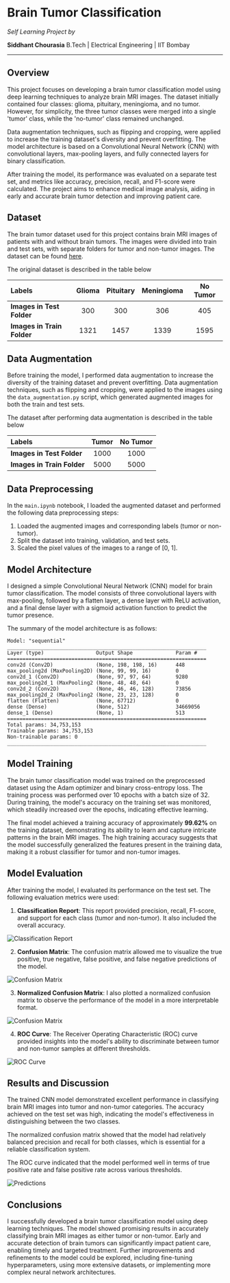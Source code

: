 # Brain Tumor Classification

*Self Learning Project by*

**Siddhant Chourasia**
B.Tech | Electrical Engineering | IIT Bombay

---

## Overview

This project focuses on developing a brain tumor classification model using deep learning techniques to analyze brain MRI images. The dataset initially contained four classes: glioma, pituitary, meningioma, and no tumor. However, for simplicity, the three tumor classes were merged into a single 'tumor' class, while the 'no-tumor' class remained unchanged.

Data augmentation techniques, such as flipping and cropping, were applied to increase the training dataset's diversity and prevent overfitting. The model architecture is based on a Convolutional Neural Network (CNN) with convolutional layers, max-pooling layers, and fully connected layers for binary classification.

After training the model, its performance was evaluated on a separate test set, and metrics like accuracy, precision, recall, and F1-score were calculated. The project aims to enhance medical image analysis, aiding in early and accurate brain tumor detection and improving patient care.

## Dataset

The brain tumor dataset used for this project contains brain MRI images of patients with and without brain tumors. The images were divided into train and test sets, with separate folders for tumor and non-tumor images. The dataset can be found <a href="https://www.kaggle.com/datasets/masoudnickparvar/brain-tumor-mri-dataset/code?datasetId=1608934&searchQuery=kabir">here</a>.

The original dataset is described in the table below

| Labels | Glioma | Pituitary | Meningioma | No Tumor |
| :-------- | :-------: | :--------: | :-------: | :-------: |
| **Images in Test Folder** | 300 | 300 | 306 | 405 |
| **Images in Train Folder** | 1321 | 1457 | 1339 | 1595 |

## Data Augmentation

Before training the model, I performed data augmentation to increase the diversity of the training dataset and prevent overfitting. Data augmentation techniques, such as flipping and cropping, were applied to the images using the `data_augmentation.py` script, which generated augmented images for both the train and test sets.

The dataset after performing data augmentation is described in the table below

| Labels | Tumor | No Tumor |
| :-------- | :-------: | :-------: |
| **Images in Test Folder** | 1000 | 1000 |
| **Images in Train Folder** | 5000 | 5000 |

## Data Preprocessing

In the `main.ipynb` notebook, I loaded the augmented dataset and performed the following data preprocessing steps:

1. Loaded the augmented images and corresponding labels (tumor or non-tumor).
2. Split the dataset into training, validation, and test sets.
3. Scaled the pixel values of the images to a range of [0, 1].

## Model Architecture

I designed a simple Convolutional Neural Network (CNN) model for brain tumor classification. The model consists of three convolutional layers with max-pooling, followed by a flatten layer, a dense layer with ReLU activation, and a final dense layer with a sigmoid activation function to predict the tumor presence.

The summary of the model architecture is as follows:

```
Model: "sequential"
_________________________________________________________________
Layer (type)                 Output Shape              Param #   
=================================================================
conv2d (Conv2D)              (None, 198, 198, 16)      448       
max_pooling2d (MaxPooling2D) (None, 99, 99, 16)        0         
conv2d_1 (Conv2D)            (None, 97, 97, 64)        9280      
max_pooling2d_1 (MaxPooling2 (None, 48, 48, 64)        0         
conv2d_2 (Conv2D)            (None, 46, 46, 128)       73856     
max_pooling2d_2 (MaxPooling2 (None, 23, 23, 128)       0         
flatten (Flatten)            (None, 67712)             0         
dense (Dense)                (None, 512)               34669056  
dense_1 (Dense)              (None, 1)                 513       
=================================================================
Total params: 34,753,153
Trainable params: 34,753,153
Non-trainable params: 0
_________________________________________________________________
```

## Model Training

The brain tumor classification model was trained on the preprocessed dataset using the Adam optimizer and binary cross-entropy loss. The training process was performed over 10 epochs with a batch size of 32. During training, the model's accuracy on the training set was monitored, which steadily increased over the epochs, indicating effective learning.

The final model achieved a training accuracy of approximately **99.62%** on the training dataset, demonstrating its ability to learn and capture intricate patterns in the brain MRI images. The high training accuracy suggests that the model successfully generalized the features present in the training data, making it a robust classifier for tumor and non-tumor images.

## Model Evaluation

After training the model, I evaluated its performance on the test set. The following evaluation metrics were used:

1. **Classification Report**: This report provided precision, recall, F1-score, and support for each class (tumor and non-tumor). It also included the overall accuracy. 

<img alt="Classification Report" src="Results/images_cnn_model/images_cnn_model_performance.jpg">

2. **Confusion Matrix**: The confusion matrix allowed me to visualize the true positive, true negative, false positive, and false negative predictions of the model.

<img alt="Confusion Matrix" src="Results/images_cnn_model/images_cnn_model_confusion_matrix.jpg">

3. **Normalized Confusion Matrix**: I also plotted a normalized confusion matrix to observe the performance of the model in a more interpretable format.

<img alt="Confusion Matrix" src="Results/images_cnn_model/images_cnn_model_normalised_confusion_matrix.jpg">

4. **ROC Curve**: The Receiver Operating Characteristic (ROC) curve provided insights into the model's ability to discriminate between tumor and non-tumor samples at different thresholds.

<img alt="ROC Curve" src="Results/images_cnn_model/images_cnn_model_roc.jpg">

## Results and Discussion

The trained CNN model demonstrated excellent performance in classifying brain MRI images into tumor and non-tumor categories. The accuracy achieved on the test set was high, indicating the model's effectiveness in distinguishing between the two classes.

The normalized confusion matrix showed that the model had relatively balanced precision and recall for both classes, which is essential for a reliable classification system.

The ROC curve indicated that the model performed well in terms of true positive rate and false positive rate across various thresholds.

<img alt="Predictions" src="Results/images_cnn_model/images_cnn_model_confidence.jpg">

## Conclusions

I successfully developed a brain tumor classification model using deep learning techniques. The model showed promising results in accurately classifying brain MRI images as either tumor or non-tumor. Early and accurate detection of brain tumors can significantly impact patient care, enabling timely and targeted treatment. Further improvements and refinements to the model could be explored, including fine-tuning hyperparameters, using more extensive datasets, or implementing more complex neural network architectures.
